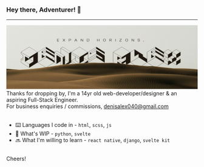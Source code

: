 ### Hey there, Adventurer! 👋
- - -

![Alt Text](https://raw.githubusercontent.com/devdenisalex/devdenisalex/main/banner.png)
<br>
Thanks for dropping by, I'm a 14yr old web-developer/designer & an aspiring Full-Stack Engineer.
<br>
For business enquiries / commissions, denisalex040@gmail.com
<br>
<br>
- ⌨️ Languages I code in - `html`, `scss`, `js` 
- 🚧 What's WIP - `python`, `svelte` 
- 🔜 What I'm willing to learn - `react native`, `django`, `svelte kit` 
<br>
Cheers!

